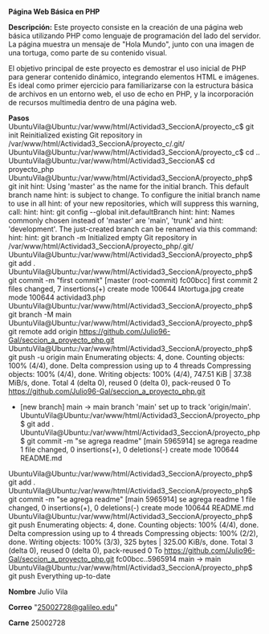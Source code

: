 **Página Web Básica en PHP**

**Descripción:**
Este proyecto consiste en la creación de una página web básica utilizando PHP como lenguaje de programación del lado del servidor. La página muestra un mensaje de "Hola Mundo", junto con una imagen de una tortuga, como parte de su contenido visual.

El objetivo principal de este proyecto es demostrar el uso inicial de PHP para generar contenido dinámico, integrando elementos HTML e imágenes. Es ideal como primer ejercicio para familiarizarse con la estructura básica de archivos en un entorno web, el uso de echo en PHP, y la incorporación de recursos multimedia dentro de una página web.

**Pasos**
UbuntuVila@Ubuntu:/var/www/html/Actividad3_SeccionA/proyecto_c$ git init
Reinitialized existing Git repository in /var/www/html/Actividad3_SeccionA/proyecto_c/.git/
UbuntuVila@Ubuntu:/var/www/html/Actividad3_SeccionA/proyecto_c$ cd ..
UbuntuVila@Ubuntu:/var/www/html/Actividad3_SeccionA$ cd proyecto_php
UbuntuVila@Ubuntu:/var/www/html/Actividad3_SeccionA/proyecto_php$ git init
hint: Using 'master' as the name for the initial branch. This default branch name
hint: is subject to change. To configure the initial branch name to use in all
hint: of your new repositories, which will suppress this warning, call:
hint: 
hint:   git config --global init.defaultBranch <name>
hint: 
hint: Names commonly chosen instead of 'master' are 'main', 'trunk' and
hint: 'development'. The just-created branch can be renamed via this command:
hint: 
hint:   git branch -m <name>
Initialized empty Git repository in /var/www/html/Actividad3_SeccionA/proyecto_php/.git/
UbuntuVila@Ubuntu:/var/www/html/Actividad3_SeccionA/proyecto_php$ git add .
UbuntuVila@Ubuntu:/var/www/html/Actividad3_SeccionA/proyecto_php$ git commit -m "first commit"
[master (root-commit) fc00bcc] first commit
 2 files changed, 7 insertions(+)
 create mode 100644 IAtortuga.jpg
 create mode 100644 actividad3.php
UbuntuVila@Ubuntu:/var/www/html/Actividad3_SeccionA/proyecto_php$ git branch -M main
UbuntuVila@Ubuntu:/var/www/html/Actividad3_SeccionA/proyecto_php$ git remote add origin https://github.com/Julio96-Gal/seccion_a_proyecto_php.git
UbuntuVila@Ubuntu:/var/www/html/Actividad3_SeccionA/proyecto_php$ git push -u origin main
Enumerating objects: 4, done.
Counting objects: 100% (4/4), done.
Delta compression using up to 4 threads
Compressing objects: 100% (4/4), done.
Writing objects: 100% (4/4), 747.51 KiB | 37.38 MiB/s, done.
Total 4 (delta 0), reused 0 (delta 0), pack-reused 0
To https://github.com/Julio96-Gal/seccion_a_proyecto_php.git
 * [new branch]      main -> main
branch 'main' set up to track 'origin/main'.
UbuntuVila@Ubuntu:/var/www/html/Actividad3_SeccionA/proyecto_php$ git add . 
UbuntuVila@Ubuntu:/var/www/html/Actividad3_SeccionA/proyecto_php$ git commit -m "se agrega readme"
[main 5965914] se agrega readme
 1 file changed, 0 insertions(+), 0 deletions(-)
 create mode 100644 README.md


UbuntuVila@Ubuntu:/var/www/html/Actividad3_SeccionA/proyecto_php$ git add . 
UbuntuVila@Ubuntu:/var/www/html/Actividad3_SeccionA/proyecto_php$ git commit -m "se agrega readme"
[main 5965914] se agrega readme
 1 file changed, 0 insertions(+), 0 deletions(-)
 create mode 100644 README.md
UbuntuVila@Ubuntu:/var/www/html/Actividad3_SeccionA/proyecto_php$ git push
Enumerating objects: 4, done.
Counting objects: 100% (4/4), done.
Delta compression using up to 4 threads
Compressing objects: 100% (2/2), done.
Writing objects: 100% (3/3), 325 bytes | 325.00 KiB/s, done.
Total 3 (delta 0), reused 0 (delta 0), pack-reused 0
To https://github.com/Julio96-Gal/seccion_a_proyecto_php.git
   fc00bcc..5965914  main -> main
UbuntuVila@Ubuntu:/var/www/html/Actividad3_SeccionA/proyecto_php$ git push
Everything up-to-date

**Nombre**
Julio Vila 

**Correo**
"25002728@galileo.edu"

**Carne**
25002728
